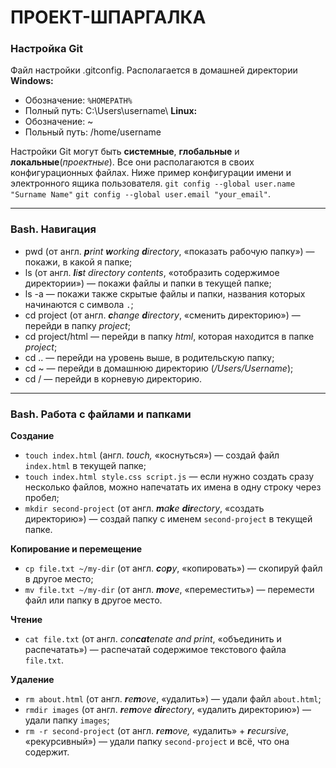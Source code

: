 # ПРОЕКТ-ШПАРГАЛКА

### Настройка Git
Файл настройки .gitconfig.
Располагается в домашней директории 
**Windows:**
- Обозначение: `%HOMEPATH%`
- Полный путь: C:\\Users\\username\\
**Linux:**
- Обозначение: ~
- Польный путь: /home/username

Настройки Git могут быть **системные**, **глобальные** и **локальные**(*проектные*).
Все они располагаются в своих конфигурационных файлах.
Ниже пример конфигурации имени и электронного ящика пользователя.
`git config --global user.name "Surname Name"`
`git config --global user.email "your_email"`.

---

### Bash. Навигация
- pwd (от англ. _**p**rint **w**orking **d**irectory_, «показать рабочую папку») — покажи, в какой я папке;
- ls (от англ. _**l**i**s**t directory contents_, «отобразить содержимое директории») — покажи файлы и папки в текущей папке;
- ls -a — покажи также скрытые файлы и папки, названия которых начинаются с символа `.`;
- cd project (от англ. _**c**hange **d**irectory_, «сменить директорию») — перейди в папку *project*;
- cd project/html — перейди в папку *html*, которая находится в папке *project*;
- cd .. — перейди на уровень выше, в родительскую папку;
- cd ~ — перейди в домашнюю директорию (*/Users/Username*);
- cd / — перейди в корневую директорию.

---

### Bash. Работа с файлами и папками
**Создание**
- `touch index.html` (англ. _touch,_ «коснуться») — создай файл `index.html` в текущей папке;
- `touch index.html style.css script.js` — если нужно создать сразу несколько файлов, можно напечатать их имена в одну строку через пробел;
- `mkdir second-project` (от англ. _**m**a**k**e **dir**ectory_, «создать директорию») — создай папку с именем `second-project` в текущей папке.

**Копирование и перемещение**
- `cp file.txt ~/my-dir` (от англ. _**c**o**p**y_, «копировать») — скопируй файл в другое место;
- `mv file.txt ~/my-dir` (от англ. _**m**o**v**e_, «переместить») — перемести файл или папку в другое место.

**Чтение**
- `cat file.txt` (от англ. _con**cat**enate and print_, «объединить и распечатать») — распечатай содержимое текстового файла `file.txt`.

**Удаление**
- `rm about.html` (от англ. _**r**e**m**ove_, «удалить») — удали файл `about.html`;
- `rmdir images` (от англ. _**r**e**m**ove **dir**ectory_, «удалить директорию») — удали папку `images`;
- `rm -r second-project` (от англ. _**r**e**m**ove,_ «удалить» + _**r**ecursive_, «рекурсивный») — удали папку `second-project` и всё, что она содержит.
